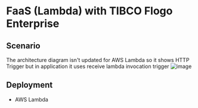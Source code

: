 # FaaS (Lambda) with TIBCO Flogo Enterprise

## Scenario
The architecture diagram isn't updated for AWS Lambda so it shows HTTP Trigger but in application it uses receive lambda invocation trigger
![image](https://github.com/user-attachments/assets/5a24d8a4-9f77-48c9-b085-082d9139ccc5)

## Deployment
- AWS Lambda
